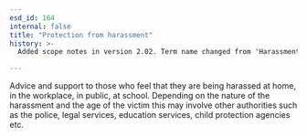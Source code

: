 ```yaml
---
esd_id: 164
internal: false
title: "Protection from harassment"
history: >-
  Added scope notes in version 2.02. Term name changed from 'Harassment help' to 'Social services - harassment - advice and support' in version 3.00. Name changed to 'Protection from harassment' in version 4.00.

---
```


Advice and support to those who feel that they are being harassed at home, in the workplace, in public, at school.  Depending on the nature of the harassment and the age of the victim this may involve other authorities such as the police, legal services, education services, child protection agencies etc.

